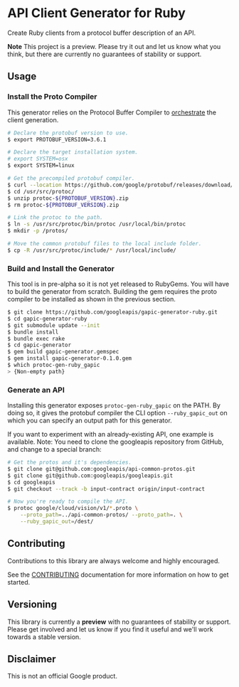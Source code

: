 # API Client Generator for Ruby

Create Ruby clients from a protocol buffer description of an API.

**Note** This project is a preview. Please try it out and let us know what you think,
but there are currently no guarantees of stability or support.

## Usage
### Install the Proto Compiler
This generator relies on the Protocol Buffer Compiler to [orchestrate] the
client generation.

```sh
# Declare the protobuf version to use.
$ export PROTOBUF_VERSION=3.6.1

# Declare the target installation system.
# export SYSTEM=osx
$ export SYSTEM=linux

# Get the precompiled protobuf compiler.
$ curl --location https://github.com/google/protobuf/releases/download/v${PROTOBUF_VERSION}/protoc-${PROTOBUF_VERSION}-linux-x86_64.zip > usr/src/protoc/protoc-${PROTOBUF_VERSION}.zip
$ cd /usr/src/protoc/
$ unzip protoc-${PROTOBUF_VERSION}.zip
$ rm protoc-${PROTOBUF_VERSION}.zip

# Link the protoc to the path.
$ ln -s /usr/src/protoc/bin/protoc /usr/local/bin/protoc
$ mkdir -p /protos/

# Move the common protobuf files to the local include folder.
$ cp -R /usr/src/protoc/include/* /usr/local/include/
```

[orchestrate]: https://developers.google.com/protocol-buffers/docs/reference/ruby-generated

### Build and Install the Generator
This tool is in pre-alpha so it is not yet released to RubyGems. You will have to
build the generator from scratch. Building the gem requires the proto compiler to be installed
as shown in the previous section.

```sh
$ git clone https://github.com/googleapis/gapic-generator-ruby.git
$ cd gapic-generator-ruby
$ git submodule update --init
$ bundle install
$ bundle exec rake
$ cd gapic-generator
$ gem build gapic-generator.gemspec
$ gem install gapic-generator-0.1.0.gem
$ which protoc-gen-ruby_gapic
> {Non-empty path}
```

### Generate an API
Installing this generator exposes `protoc-gen-ruby_gapic` on the PATH. By doing
so, it gives the protobuf compiler the CLI option `--ruby_gapic_out` on which
you can specify an output path for this generator.

If you want to experiment with an already-existing API, one example is available.
Note: You need to clone the googleapis repository from GitHub, and change
to a special branch:
```sh
# Get the protos and it's dependencies.
$ git clone git@github.com:googleapis/api-common-protos.git
$ git clone git@github.com:googleapis/googleapis.git
$ cd googleapis
$ git checkout --track -b input-contract origin/input-contract

# Now you're ready to compile the API.
$ protoc google/cloud/vision/v1/*.proto \
    --proto_path=../api-common-protos/ --proto_path=. \
    --ruby_gapic_out=/dest/
```

## Contributing

Contributions to this library are always welcome and highly encouraged.

See the [CONTRIBUTING](CONTRIBUTING.md) documentation for more information on how to get started.

## Versioning

This library is currently a **preview** with no guarantees of stability or support. Please get
involved and let us know if you find it useful and we'll work towards a stable version.

## Disclaimer

This is not an official Google product.
